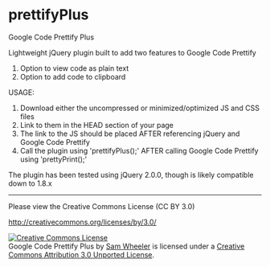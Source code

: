 prettifyPlus
============

Google Code Prettify Plus


Lightweight jQuery plugin built to add two features to Google Code Prettify

1. Option to view code as plain text
2. Option to add code to clipboard


USAGE:

1. Download either the uncompressed or minimized/optimized JS and CSS files
2. Link to them in the HEAD section of your page
3. The link to the JS should be placed AFTER referencing jQuery and Google Code Prettify
4. Call the plugin using 'prettifyPlus();' AFTER calling Google Code Prettify using 'prettyPrint();'

The plugin has been tested using jQuery 2.0.0, though is likely compatible down to 1.8.x


----------------------

Please view the Creative Commons License (CC BY 3.0)

http://creativecommons.org/licenses/by/3.0/

<a rel="license" href="http://creativecommons.org/licenses/by/3.0/deed.en_US"><img alt="Creative Commons License" style="border-width:0" src="http://i.creativecommons.org/l/by/3.0/88x31.png" /></a><br /><span xmlns:dct="http://purl.org/dc/terms/" property="dct:title">Google Code Prettify Plus</span> by <a xmlns:cc="http://creativecommons.org/ns#" href="http://www.samwheeler.info" property="cc:attributionName" rel="cc:attributionURL">Sam Wheeler</a> is licensed under a <a rel="license" href="http://creativecommons.org/licenses/by/3.0/deed.en_US">Creative Commons Attribution 3.0 Unported License</a>.
